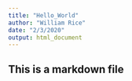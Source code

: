 ```yaml
---
title: "Hello_World"
author: "William Rice"
date: "2/3/2020"
output: html_document
---
```


## This is a markdown file

